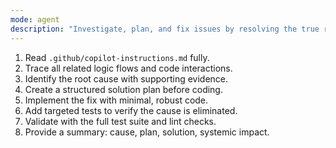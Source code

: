 ```yaml
---
mode: agent
description: "Investigate, plan, and fix issues by resolving the true root cause."
---
```


1. Read `.github/copilot-instructions.md` fully.
2. Trace all related logic flows and code interactions.
3. Identify the root cause with supporting evidence.
4. Create a structured solution plan before coding.
5. Implement the fix with minimal, robust code.
6. Add targeted tests to verify the cause is eliminated.
7. Validate with the full test suite and lint checks.
8. Provide a summary: cause, plan, solution, systemic impact.
